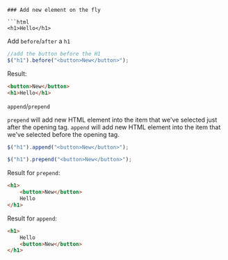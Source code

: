 
```
### Add new element on the fly

```html
<h1>Hello</h1>
```

Add `before`/`after` a `h1`
```js
//add the button before the H1
$("h1").before("<button>New</button>");
```

Result:

```html
<button>New</button>
<h1>Hello</h1>
```

`append`/`prepend`

`prepend` will add new HTML element into the item that we've selected just after the opening tag.
`append` will add new HTML element into the item that we've selected before the opening tag.

```js
$("h1").append("<button>New</button>");
```

```js
$("h1").prepend("<button>New</button>");
```

Result for `prepend`:
```html
<h1>
	<button>New</button>
	Hello
</h1>
```

Result for `append`:
```html
<h1>
	Hello
	<button>New</button>
</h1>
```